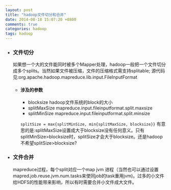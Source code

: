 ```yaml
---
layout: post
title: "hadoop文件切分和合并"
date: 2014-08-18 15:07:20 +0800
comments: true
categories: hadoop
tags: hadoop
---
```


+ ### 文件切分
	如果想一个大的文件能同时被多个Mapper处理，hadoop一般把一个文件切分成多个splits。当然如果文件被压缩，文件的压缩格式需支持splitable;
	源代码见:org.apache.hadoop.mapreduce.lib.input.FileInputFormat
	+ #### 涉及的参数
		+ blocksize hadoop文件系统的block的大小
		+ splitMaxSize mapreduce.input.fileinputformat.split.maxsize
		+ splitMinSize mapreduce.input.fileinputformat.split.minsize

		`splitSize = max{splitMinSize, min{splitMaxSize, blocksize}}`
		有意思的是:splitMaxSize设置成大于blocksize没有任何意义。只有splitMinSize>blocksize时，splitSize才会大于blocksize。还是hadoop不希望splitSize>blocksize?
+ ### 文件合并
	mapreduce过程，每个split对应一个map jvm 进程（当然也可以通过设置mapred.job.reuse.jvm.num.tasks来使同job的task重用jvm)。过多的小文件给HDFS的性能带来影响，所以有时需要合并小文件成大文件。
